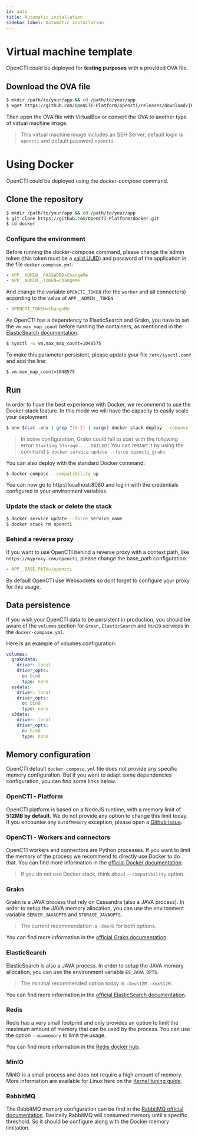 ```yaml
---
id: auto
title: Automatic installation
sidebar_label: Automatic installation
---
```



# Virtual machine template

OpenCTI could be deployed for **testing purposes** with a provided OVA file.

## Download the OVA file

```bash
$ mkdir /path/to/your/app && cd /path/to/your/app
$ wget https://github.com/OpenCTI-Platform/opencti/releases/download/{RELEASE_VERSION}/opencti-release-{RELEASE_VERSION}.ova
```

Then open the OVA file with VirtualBox or convert the OVA to another type of virtual machine image.

> This virtual machine image includes an SSH Server, default login is `opencti` and default password `opencti`.

# Using Docker

OpenCTI could be deployed using the *docker-compose* command.

## Clone the repository

```bash
$ mkdir /path/to/your/app && cd /path/to/your/app
$ git clone https://github.com/OpenCTI-Platform/docker.git
$ cd docker
```

### Configure the environment

Before running the docker-compose command, please change the admin token (this token must be a [valid UUID](https://www.uuidgenerator.net/)) and password of the application in the file `docker-compose.yml`:

```yaml
- APP__ADMIN__PASSWORD=ChangeMe
- APP__ADMIN__TOKEN=ChangeMe
```

And change the variable `OPENCTI_TOKEN` (for the `worker` and all connectors) according to the value of `APP__ADMIN__TOKEN`

```yaml
- OPENCTI_TOKEN=ChangeMe
```

As OpenCTI has a dependency to ElasticSearch and Grakn, you have to set the `vm.max_map_count` before running the containers, as mentioned in the [ElasticSearch documentation](https://www.elastic.co/guide/en/elasticsearch/reference/current/docker.html#docker-cli-run-prod-mode).

```bash
$ sysctl -w vm.max_map_count=1048575
```

To make this parameter persistent, please update your file `/etc/sysctl.conf` and add the line:
```bash
$ vm.max_map_count=1048575
```

## Run

In order to have the best experience with Docker, we recommend to use the Docker stack feature. In this mode we will have the capacity to easily scale your deployment.

```bash
$ env $(cat .env | grep ^[A-Z] | xargs) docker stack deploy --compose-file docker-compose.yml opencti
```

> In some configuration, Grakn could fail to start with the following error: `Starting Storage.....FAILED!`
> You can restart it by using the command `$ docker service update --force opencti_grakn`.

You can also deploy with the standard Docker command:

```bash
$ docker-compose --compatibility up
```

You can now go to http://localhost:8080 and log in with the credentials configured in your environment variables.

### Update the stack or delete the stack

```bash
$ docker service update --force service_name
$ docker stack rm opencti
```

### Behind a reverse proxy

If you want to use OpenCTI behind a reverse proxy with a context path, like `https://myproxy.com/opencti`, please change the base_path configuration.

```yaml
- APP__BASE_PATH=/opencti
```
By default OpenCTI use Websockets so dont forget to configure your proxy for this usage.


## Data persistence

If you wish your OpenCTI data to be persistent in production, you should be aware of the  `volumes` section for `Grakn`, `ElasticSearch` and `MinIO` services in the `docker-compose.yml`.

Here is an example of volumes configuration:

```yaml
volumes:
  grakndata:
    driver: local
    driver_opts:
      o: bind
      type: none
  esdata:
    driver: local
    driver_opts:
      o: bind
      type: none
  s3data:
    driver: local
    driver_opts:
      o: bind
      type: none      
```

## Memory configuration

OpenCTI default `docker-compose.yml` file does not provide any specific memory configuration. But if you want to adapt some dependencies configuration, you can find some links below.

### OpenCTI - Platform

OpenCTI platform is based on a NodeJS runtime, with a memory limit of **512MB by default**. We do not provide any option to change this limit today. If you encounter any `OutOfMemory` exception, please open a [Github issue](https://github.com/OpenCTI-Platform/opencti/issues/new?assignees=&labels=&template=bug_report.md&title=).

### OpenCTI - Workers and connectors

OpenCTI workers and connectors are Python processes. If you want to limit the memory of the process we recommend to directly use Docker to do that. You can find more information in the [official Docker documentation](https://docs.docker.com/compose/compose-file/). 

> If you do not use Docker stack, think about `--compatibility` option.

### Grakn 

Grakn is a JAVA process that rely on Cassandra (also a JAVA process). In order to setup the JAVA memory allocation, you can use the environment variable `SERVER_JAVAOPTS` and `STORAGE_JAVAOPTS`. 

> The current recommendation is `-Xms4G` for both options.

You can find more information in the [official Grakn documentation](https://dev.grakn.ai/docs).

### ElasticSearch

ElasticSearch is also a JAVA process. In order to setup the JAVA memory allocation, you can use the environment variable `ES_JAVA_OPTS`. 

> The minimal recommended option today is `-Xms512M -Xmx512M`.

You can find more information in the [official ElasticSearch documentation](https://www.elastic.co/guide/en/elasticsearch/reference/current/docker.html).

### Redis

Redis has a very small footprint and only provides an option to limit the maximum amount of memory that can be used by the process. You can use the option `--maxmemory` to limit the usage. 

You can find more information in the [Redis docker hub](https://hub.docker.com/r/bitnami/redis/).

### MinIO

MinIO is a small process and does not require a high amount of memory. More information are available for Linux here on the [Kernel tuning guide](https://github.com/minio/minio/tree/master/docs/deployment/kernel-tuning).

### RabbitMQ

The RabbitMQ memory configuration can be find in the [RabbitMQ official documentation](https://www.rabbitmq.com/memory.html). Basically RabbitMQ will consumed memory until a specific threshold. So it should be configure along with the Docker memory limitation.
